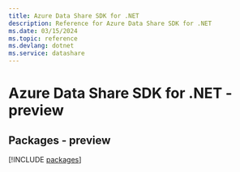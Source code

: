 ```yaml
---
title: Azure Data Share SDK for .NET
description: Reference for Azure Data Share SDK for .NET
ms.date: 03/15/2024
ms.topic: reference
ms.devlang: dotnet
ms.service: datashare
---
```

# Azure Data Share SDK for .NET - preview
## Packages - preview
[!INCLUDE [packages](data-share-index.md)]
